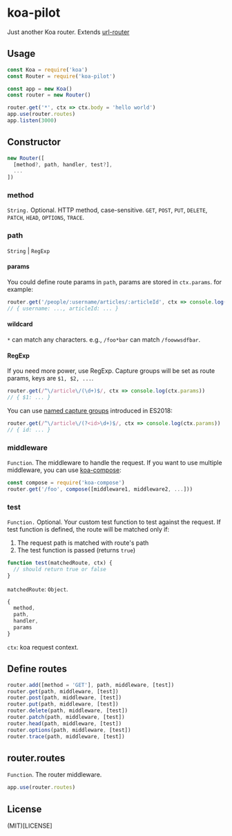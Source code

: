 # koa-pilot
Just another Koa router. Extends [url-router](https://github.com/jiangfengming/url-router)

## Usage
```js
const Koa = require('koa')
const Router = require('koa-pilot')

const app = new Koa()
const router = new Router()

router.get('*', ctx => ctx.body = 'hello world')
app.use(router.routes)
app.listen(3000)
```


## Constructor
```js
new Router([
  [method?, path, handler, test?],
  ...
])
```

### method
`String.` Optional. HTTP method, case-sensitive. `GET`, `POST`, `PUT`, `DELETE`, `PATCH`, `HEAD`, `OPTIONS`, `TRACE`.

### path
`String` | `RegExp`

#### params
You could define route params in `path`, params are stored in `ctx.params`. for example:

```js
router.get('/people/:username/articles/:articleId', ctx => console.log(ctx.params))
// { username: ..., articleId: ... }
```

#### wildcard
`*` can match any characters. e.g., `/foo*bar` can match `/foowwsdfbar`.

#### RegExp
If you need more power, use RegExp. Capture groups will be set as route params, keys are `$1, $2, ...`.

```js
router.get(/^\/article\/(\d+)$/, ctx => console.log(ctx.params))
// { $1: ... }
```

You can use [named capture groups](http://2ality.com/2017/05/regexp-named-capture-groups.html) introduced in ES2018:
```js
router.get(/^\/article\/(?<id>\d+)$/, ctx => console.log(ctx.params))
// { id: ... }
```

### middleware
`Function`. The middleware to handle the request. If you want to use multiple middleware, you can use
[koa-compose](https://github.com/koajs/compose):

```js
const compose = require('koa-compose')
router.get('/foo', compose([middleware1, middleware2, ...]))
```

### test
`Function.` Optional. Your custom test function to test against the request.
If test function is defined, the route will be matched only if:
1. The request path is matched with route's path
2. The test function is passed (returns `true`)

```js
function test(matchedRoute, ctx) {
  // should return true or false
}
```

`matchedRoute`: `Object`.

```js
{
  method,
  path,
  handler,
  params
}
```

`ctx`: koa request context.

## Define routes
```js
router.add([method = 'GET'], path, middleware, [test])
router.get(path, middleware, [test])
router.post(path, middleware, [test])
router.put(path, middleware, [test])
router.delete(path, middleware, [test])
router.patch(path, middleware, [test])
router.head(path, middleware, [test])
router.options(path, middleware, [test])
router.trace(path, middleware, [test])
```

## router.routes
`Function`. The router middleware.

```js
app.use(router.routes)
```

## License
(MIT)[LICENSE]
